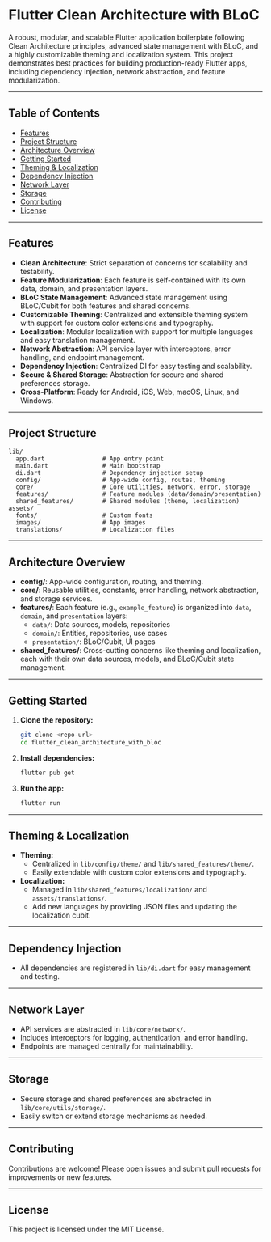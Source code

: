 # Flutter Clean Architecture with BLoC

A robust, modular, and scalable Flutter application boilerplate following Clean Architecture principles, advanced state management with BLoC, and a highly customizable theming and localization system. This project demonstrates best practices for building production-ready Flutter apps, including dependency injection, network abstraction, and feature modularization.

---

## Table of Contents
- [Features](#features)
- [Project Structure](#project-structure)
- [Architecture Overview](#architecture-overview)
- [Getting Started](#getting-started)
- [Theming & Localization](#theming--localization)
- [Dependency Injection](#dependency-injection)
- [Network Layer](#network-layer)
- [Storage](#storage)
- [Contributing](#contributing)
- [License](#license)

---

## Features
- **Clean Architecture**: Strict separation of concerns for scalability and testability.
- **Feature Modularization**: Each feature is self-contained with its own data, domain, and presentation layers.
- **BLoC State Management**: Advanced state management using BLoC/Cubit for both features and shared concerns.
- **Customizable Theming**: Centralized and extensible theming system with support for custom color extensions and typography.
- **Localization**: Modular localization with support for multiple languages and easy translation management.
- **Network Abstraction**: API service layer with interceptors, error handling, and endpoint management.
- **Dependency Injection**: Centralized DI for easy testing and scalability.
- **Secure & Shared Storage**: Abstraction for secure and shared preferences storage.
- **Cross-Platform**: Ready for Android, iOS, Web, macOS, Linux, and Windows.

---

## Project Structure
```
lib/
  app.dart                # App entry point
  main.dart               # Main bootstrap
  di.dart                 # Dependency injection setup
  config/                 # App-wide config, routes, theming
  core/                   # Core utilities, network, error, storage
  features/               # Feature modules (data/domain/presentation)
  shared_features/        # Shared modules (theme, localization)
assets/
  fonts/                  # Custom fonts
  images/                 # App images
  translations/           # Localization files
```

---

## Architecture Overview
- **config/**: App-wide configuration, routing, and theming.
- **core/**: Reusable utilities, constants, error handling, network abstraction, and storage services.
- **features/**: Each feature (e.g., `example_feature`) is organized into `data`, `domain`, and `presentation` layers:
  - `data/`: Data sources, models, repositories
  - `domain/`: Entities, repositories, use cases
  - `presentation/`: BLoC/Cubit, UI pages
- **shared_features/**: Cross-cutting concerns like theming and localization, each with their own data sources, models, and BLoC/Cubit state management.

---

## Getting Started
1. **Clone the repository:**
   ```bash
   git clone <repo-url>
   cd flutter_clean_architecture_with_bloc
   ```
2. **Install dependencies:**
   ```bash
   flutter pub get
   ```
3. **Run the app:**
   ```bash
   flutter run
   ```

---

## Theming & Localization
- **Theming:**
  - Centralized in `lib/config/theme/` and `lib/shared_features/theme/`.
  - Easily extendable with custom color extensions and typography.
- **Localization:**
  - Managed in `lib/shared_features/localization/` and `assets/translations/`.
  - Add new languages by providing JSON files and updating the localization cubit.

---

## Dependency Injection
- All dependencies are registered in `lib/di.dart` for easy management and testing.

---

## Network Layer
- API services are abstracted in `lib/core/network/`.
- Includes interceptors for logging, authentication, and error handling.
- Endpoints are managed centrally for maintainability.

---

## Storage
- Secure storage and shared preferences are abstracted in `lib/core/utils/storage/`.
- Easily switch or extend storage mechanisms as needed.

---

## Contributing
Contributions are welcome! Please open issues and submit pull requests for improvements or new features.

---

## License
This project is licensed under the MIT License.
